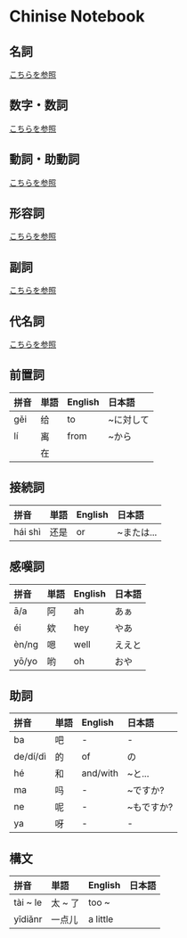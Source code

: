 # Chinise Notebook

## 名詞

[こちらを参照](名詞.md)

## 数字・数詞

[こちらを参照](数字・数詞.md)

## 動詞・助動詞

[こちらを参照](動詞・助動詞.md)

## 形容詞

[こちらを参照](形容詞.md)

## 副詞

[こちらを参照](副詞.md)

## 代名詞

[こちらを参照](代名詞.md)

## 前置詞

|拼音|単語|English|日本語|
|:--|:--|:--|:--|
|gěi|给|to|~に対して|
|lí|离|from|~から|
||在|||

## 接続詞

|拼音|単語|English|日本語|
|:--|:--|:--|:--|
|hái shì|还是|or|~または...|

## 感嘆詞

|拼音|単語|English|日本語|
|:--|:--|:--|:--|
|ā/a|阿|ah|あぁ|
|éi|欸|hey|やあ|
|èn/ng|嗯|well|ええと|
|yō/yo|哟|oh|おや|

## 助詞

|拼音|単語|English|日本語|
|:--|:--|:--|:--|
|ba|吧|-|-|
|de/dí/dì|的|of|の|
|hé|和|and/with|~と...|
|ma|吗|-|~ですか?|
|ne|呢|-|~もですか?|
|ya|呀|-|-|

## 構文

|拼音|単語|English|日本語|
|:--|:--|:--|:--|
|tài ~ le|太 ~ 了|too ~||
|yīdiǎnr|一点儿|a little||
